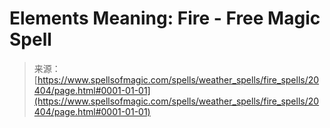 <!--yml
category: 未分类
date: 2024-06-12 19:03:12
-->

# Elements Meaning: Fire - Free Magic Spell

> 来源：[https://www.spellsofmagic.com/spells/weather_spells/fire_spells/20404/page.html#0001-01-01](https://www.spellsofmagic.com/spells/weather_spells/fire_spells/20404/page.html#0001-01-01)